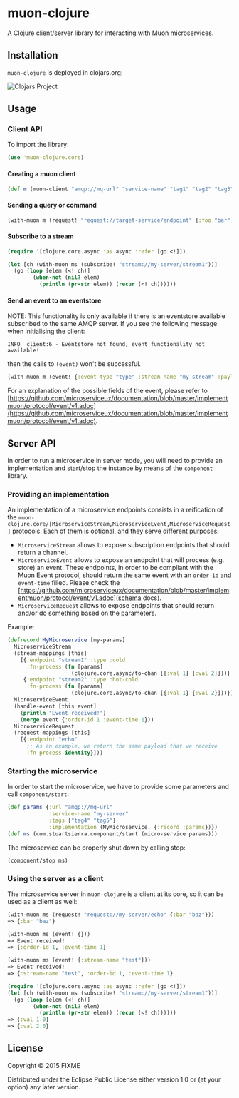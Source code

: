# muon-clojure

A Clojure client/server library for interacting with Muon microservices.

## Installation

`muon-clojure` is deployed in clojars.org:

![Clojars Project](https://img.shields.io/clojars/v/io.muoncore/muon-clojure.svg)

## Usage

### Client API

To import the library:

```clojure
(use 'muon-clojure.core)
```

#### Creating a muon client

```clojure
(def m (muon-client "amqp://mq-url" "service-name" "tag1" "tag2" "tag3"))
```

#### Sending a query or command

```clojure
(with-muon m (request! "request://target-service/endpoint" {:foo "bar"}))
```

#### Subscribe to a stream

```clojure
(require '[clojure.core.async :as async :refer [go <!]])

(let [ch (with-muon ms (subscribe! "stream://my-server/stream1"))]
  (go (loop [elem (<! ch)]
        (when-not (nil? elem)
          (println (pr-str elem)) (recur (<! ch))))))
```

#### Send an event to an eventstore

NOTE: This functionality is only available if there is an eventstore available subscribed to the same AMQP server. If you see the following message when initialising the client:

```
INFO  client:6 - Eventstore not found, event functionality not available!
```

then the calls to `(event)` won't be successful.

```clojure
(with-muon m (event! {:event-type "type" :stream-name "my-stream" :payload {:my :data}}))
```

For an explanation of the possible fields of the event, please refer to [https://github.com/microserviceux/documentation/blob/master/implementmuon/protocol/event/v1.adoc](https://github.com/microserviceux/documentation/blob/master/implementmuon/protocol/event/v1.adoc).

## Server API

In order to run a microservice in server mode, you will need to provide an implementation and start/stop the instance by means of the `component` library.

### Providing an implementation

An implementation of a microservice endpoints consists in a reification of the `muon-clojure.core/[MicroserviceStream,MicroserviceEvent,MicroserviceRequest]` protocols. Each of them is optional, and they serve different purposes:

* `MicroserviceStream` allows to expose subscription endpoints that should return a channel.
* `MicroserviceEvent` allows to expose an endpoint that will process (e.g. store) an event. These endpoints, in order to be compliant with the Muon Event protocol, should return the same event with an `order-id` and `event-time` filled. Please check the [https://github.com/microserviceux/documentation/blob/master/implementmuon/protocol/event/v1.adoc](schema docs).
* `MicroserviceRequest` allows to expose endpoints that should return and/or do something based on the parameters.

Example:

```clojure
(defrecord MyMicroservice [my-params]
  MicroserviceStream
  (stream-mappings [this]
    [{:endpoint "stream1" :type :cold
      :fn-process (fn [params]
                    (clojure.core.async/to-chan [{:val 1} {:val 2}]))}
     {:endpoint "stream2" :type :hot-cold
      :fn-process (fn [params]
                    (clojure.core.async/to-chan [{:val 1} {:val 2}]))}])
  MicroserviceEvent
  (handle-event [this event]
    (println "Event received!")
    (merge event {:order-id 1 :event-time 1}))
  MicroserviceRequest
  (request-mappings [this]
    [{:endpoint "echo"
      ;; As an example, we return the same payload that we receive
      :fn-process identity}]))
```

### Starting the microservice

In order to start the microservice, we have to provide some parameters and call `component/start`:

```clojure
(def params {:url "amqp://mq-url"
             :service-name "my-server"
             :tags ["tag4" "tag5"]
             :implementation (MyMicroservice. {:record :params})})
(def ms (com.stuartsierra.component/start (micro-service params)))
```

The microservice can be properly shut down by calling stop:

```(component/stop ms)```

### Using the server as a client

The microservice server in `muon-clojure` is a client at its core, so it can be used as a client as well:

```clojure
(with-muon ms (request! "request://my-server/echo" {:bar "baz"}))
=> {:bar "baz"}

(with-muon ms (event! {}))
=> Event received!
=> {:order-id 1, :event-time 1}

(with-muon ms (event! {:stream-name "test"}))
=> Event received!
=> {:stream-name "test", :order-id 1, :event-time 1}

(require '[clojure.core.async :as async :refer [go <!]])
(let [ch (with-muon ms (subscribe! "stream://my-server/stream1"))]
  (go (loop [elem (<! ch)]
        (when-not (nil? elem)
          (println (pr-str elem)) (recur (<! ch))))))
=> {:val 1.0}
=> {:val 2.0}
```

## License

Copyright © 2015 FIXME

Distributed under the Eclipse Public License either version 1.0 or (at
your option) any later version.
